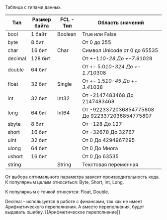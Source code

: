 Таблица с типами данных.

| Тип     | Размер байта | FCL - Тип | Область значений                               |
| ------- | ------------ | --------- | ---------------------------------------------- |
| bool    | 1 байт       | Boolean   | True или False                                 |
| byte    | 8 бит        |           | От 0 до 255                                    |
| char    | 16 бит       | Char      | Символ Unicode от 0 до 65535                   |
| decimal | 128 бит      |           | От +-1*10-28 До +-7.9*1028                     |
| double  | 64 бит       |           | От +- 5.0*10-324 До +- 1.7*10308               |
| float   | 32 бит       | Single    | От +- 1.5*10-45 До +- 3.4*1038                 |
| int     | 32 бит       | Int32     | От -2147483468 До 2147483468                   |
| long    | 64 бит       | Int64     | От -9223372036854775808 До 9223372036854775807 |
| sbyte   | 8 бит        |           | От -128 До 127                                 |
| short   | 16 бит       |           | От -32678 До 32767                             |
| uint    | 32 бит       |           | От 0 До 4294967295                             |
| ulong   | 64 бит       |           | От 0 До Многа                                  |
| ushort  | 16 бит       |           | От 0 До 63535                                  |
| string  |              | String    | Текстовая переменная                           |
От выбора оптимального параметра зависит производительность кода. К популярным целым относиться: Byte, Short, Int, Long.

К популярным с точкой относятся: Float, Double.

Decimal – используется в работе с финансами, так как не имеет Арифметического переполнения. А вместо переполнения, будет выдавать ошибку.
[[Арифметическое переполнение]]